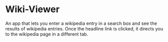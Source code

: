 # Wiki-Viewer
An app that lets you enter a wikipedia entry in a search box and see the results of wikipedia entries. Once the headline link is clicked, it directs you to the wikipedia page in a different tab.
